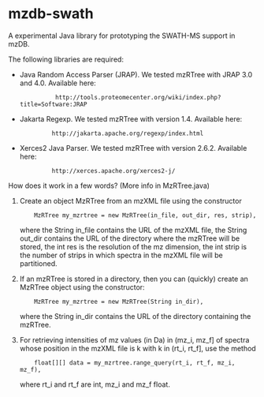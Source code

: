 mzdb-swath
==========

A experimental Java library for prototyping the SWATH-MS support in mzDB.


The following libraries are required:

- Java Random Access Parser (JRAP). We tested mzRTree with JRAP 3.0 and 4.0. Available here: 
	
				http://tools.proteomecenter.org/wiki/index.php?title=Software:JRAP
		
 - Jakarta Regexp. We tested mzRTree with version 1.4. Available here: 
 
 				http://jakarta.apache.org/regexp/index.html
 	
 - Xerces2 Java Parser. We tested mzRTree with version 2.6.2. Available here:
 			
 				http://xerces.apache.org/xerces2-j/
 
 
 How does it work in a few words? (More info in MzRTree.java)
 
 1) Create an object MzRTree from an mzXML file using the constructor 
 		
 			MzRTree my_mzrtree = new MzRTree(in_file, out_dir, res, strip),
 	
 	where the String in_file contains the URL of the mzXML file, the String out_dir contains 
 	the URL of the directory where the mzRTree will be stored, the int res is the resolution of 
 	the mz dimension, the int strip is the number of strips in which spectra in the mzXML file 
 	will be partitioned. 
 
 2)	If an mzRTree is stored in a directory, then you can (quickly) create an MzRTree object 
 	using the constructor:
 	
 			MzRTree my_mzrtree = new MzRTree(String in_dir),
 			
 	where the String in_dir contains the URL of the directory containing the mzRTree.
 
 3) For retrieving intensities of mz values (in Da) in (mz_i, mz_f] of spectra whose position 
 	in the mzXML file is k with k in (rt_i, rt_f], use the method   
 
 			float[][] data = my_mzrtree.range_query(rt_i, rt_f, mz_i, mz_f),
 			
 	where rt_i and rt_f are int, mz_i and mz_f float.  
  
